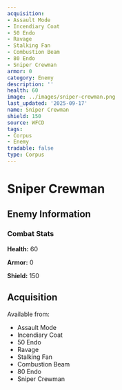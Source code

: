 ```yaml
---
acquisition:
- Assault Mode
- Incendiary Coat
- 50 Endo
- Ravage
- Stalking Fan
- Combustion Beam
- 80 Endo
- Sniper Crewman
armor: 0
category: Enemy
description: ''
health: 60
image: ../images/sniper-crewman.png
last_updated: '2025-09-17'
name: Sniper Crewman
shield: 150
source: WFCD
tags:
- Corpus
- Enemy
tradable: false
type: Corpus
---
```


# Sniper Crewman

## Enemy Information

### Combat Stats

**Health:** 60

**Armor:** 0

**Shield:** 150

## Acquisition

Available from:
- Assault Mode
- Incendiary Coat
- 50 Endo
- Ravage
- Stalking Fan
- Combustion Beam
- 80 Endo
- Sniper Crewman

